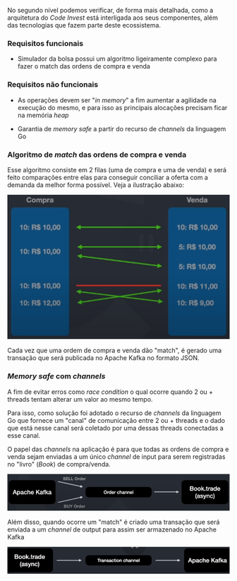 No segundo nível podemos verificar, de forma mais detalhada, como a arquitetura do _Code Invest_ está interligada aos seus componentes, além das tecnologias que fazem parte deste ecossistema.

### Requisitos funcionais

- Simulador da bolsa possui um algoritmo ligeiramente complexo para fazer o match das ordens de compra e venda

### Requisitos não funcionais

- As operações devem ser "_in memory_" a fim aumentar a agilidade na execução do mesmo, e para isso as principais alocações precisam ficar na memória _heap_

- Garantia de _memory safe_ a partir do recurso de _channels_ da linguagem Go

### Algoritmo de _match_ das ordens de compra e venda

Esse algoritmo consiste em 2 filas (uma de compra e uma de venda) e será feito comparações entre elas para conseguir conciliar a oferta com a demanda da melhor forma possível. Veja a ilustração abaixo:

![](./assets/funcionamento-das-filas.png)

Cada vez que uma ordem de compra e venda dão "match", é gerado uma transação que será publicada no Apache Kafka no formato JSON.

### _Memory safe_ com _channels_

A fim de evitar erros como _race condition_ o qual ocorre quando 2 ou + threads tentam alterar um valor ao mesmo tempo.

Para isso, como solução foi adotado o recurso de _channels_ da linguagem Go que fornece um "canal" de comunicação entre 2 ou + threads e o dado que está nesse canal será coletado por uma dessas threads conectadas a esse canal.

O papel das _channels_ na aplicação é para que todas as ordens de compra e venda sejam enviadas a um único _channel_ de input para serem registradas no "livro" (_Book_) de compra/venda.

![](./assets/book-channel.png)

Além disso, quando ocorre um "match" é criado uma transação que será enviada a um _channel_ de output para assim ser armazenado no Apache Kafka

![](./assets/book-transaction-channel.png)
